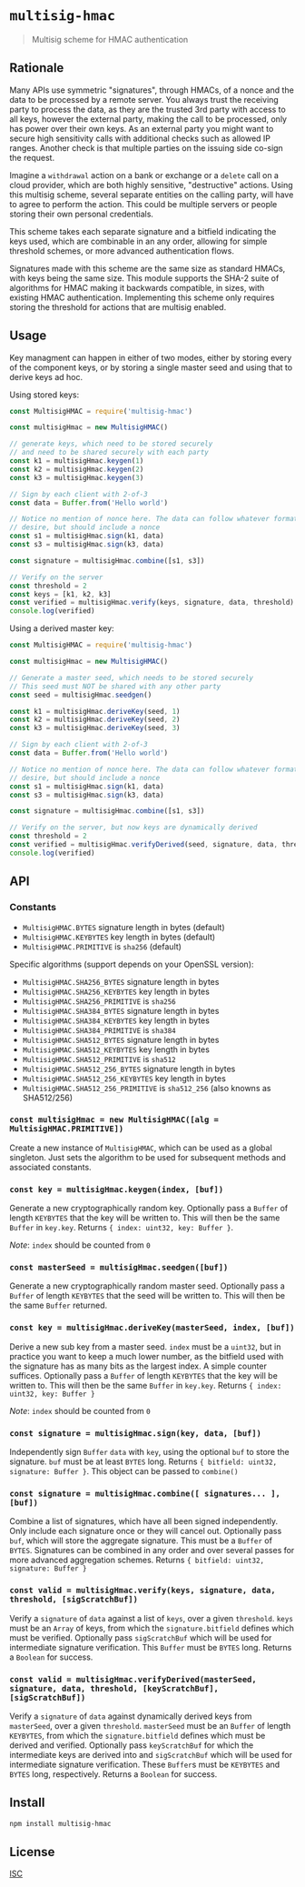 # `multisig-hmac`

> Multisig scheme for HMAC authentication

## Rationale

Many APIs use symmetric "signatures", through HMACs, of a nonce and the data to
be processed by a remote server. You always trust the receiving party to process
the data, as they are the trusted 3rd party with access to all keys, however the
external party, making the call to be processed, only has power over their own
keys. As an external party you might want to secure high sensitivity calls with
additional checks such as allowed IP ranges. Another check is that multiple
parties on the issuing side co-sign the request.

Imagine a `withdrawal` action on a bank or exchange or a `delete` call on a
cloud provider, which are both highly sensitive, "destructive" actions.
Using this multisig scheme, several separate entities on the calling party,
will have to agree to perform the action. This could be multiple servers or
people storing their own personal credentials.

This scheme takes each separate signature and a bitfield indicating the keys
used, which are combinable in an any order, allowing for simple threshold
schemes, or more advanced authentication flows.

Signatures made with this scheme are the same size as standard HMACs, with keys
being the same size. This module supports the SHA-2 suite of algorithms for HMAC
making it backwards compatible, in sizes, with existing HMAC authentication.
Implementing this scheme only requires storing the threshold for actions that
are multisig enabled.

## Usage

Key managment can happen in either of two modes, either by storing every of the
component keys, or by storing a single master seed and using that to derive keys
ad hoc.

Using stored keys:

```js
const MultisigHMAC = require('multisig-hmac')

const multisigHmac = new MultisigHMAC()

// generate keys, which need to be stored securely
// and need to be shared securely with each party
const k1 = multisigHmac.keygen(1)
const k2 = multisigHmac.keygen(2)
const k3 = multisigHmac.keygen(3)

// Sign by each client with 2-of-3
const data = Buffer.from('Hello world')

// Notice no mention of nonce here. The data can follow whatever format you
// desire, but should include a nonce
const s1 = multisigHmac.sign(k1, data)
const s3 = multisigHmac.sign(k3, data)

const signature = multisigHmac.combine([s1, s3])

// Verify on the server
const threshold = 2
const keys = [k1, k2, k3]
const verified = multisigHmac.verify(keys, signature, data, threshold)
console.log(verified)
```

Using a derived master key:

```js
const MultisigHMAC = require('multisig-hmac')

const multisigHmac = new MultisigHMAC()

// Generate a master seed, which needs to be stored securely
// This seed must NOT be shared with any other party
const seed = multisigHmac.seedgen()

const k1 = multisigHmac.deriveKey(seed, 1)
const k2 = multisigHmac.deriveKey(seed, 2)
const k3 = multisigHmac.deriveKey(seed, 3)

// Sign by each client with 2-of-3
const data = Buffer.from('Hello world')

// Notice no mention of nonce here. The data can follow whatever format you
// desire, but should include a nonce
const s1 = multisigHmac.sign(k1, data)
const s3 = multisigHmac.sign(k3, data)

const signature = multisigHmac.combine([s1, s3])

// Verify on the server, but now keys are dynamically derived
const threshold = 2
const verified = multisigHmac.verifyDerived(seed, signature, data, threshold)
console.log(verified)
```

## API

### Constants

* `MultisigHMAC.BYTES` signature length in bytes (default)
* `MultisigHMAC.KEYBYTES` key length in bytes (default)
* `MultisigHMAC.PRIMITIVE` is `sha256` (default)

Specific algorithms (support depends on your OpenSSL version):

* `MultisigHMAC.SHA256_BYTES` signature length in bytes
* `MultisigHMAC.SHA256_KEYBYTES` key length in bytes
* `MultisigHMAC.SHA256_PRIMITIVE` is `sha256`
* `MultisigHMAC.SHA384_BYTES` signature length in bytes
* `MultisigHMAC.SHA384_KEYBYTES` key length in bytes
* `MultisigHMAC.SHA384_PRIMITIVE` is `sha384`
* `MultisigHMAC.SHA512_BYTES` signature length in bytes
* `MultisigHMAC.SHA512_KEYBYTES` key length in bytes
* `MultisigHMAC.SHA512_PRIMITIVE` is `sha512`
* `MultisigHMAC.SHA512_256_BYTES` signature length in bytes
* `MultisigHMAC.SHA512_256_KEYBYTES` key length in bytes
* `MultisigHMAC.SHA512_256_PRIMITIVE` is `sha512_256` (also knowns as SHA512/256)

### `const multisigHmac = new MultisigHMAC([alg = MultisigHMAC.PRIMITIVE])`

Create a new instance of `MultisigHMAC`, which can be used as a global
singleton. Just sets the algorithm to be used for subsequent methods and
associated constants.

### `const key = multisigHmac.keygen(index, [buf])`

Generate a new cryptographically random key. Optionally pass a `Buffer` of
length `KEYBYTES` that the key will be written to. This will then be the same
`Buffer` in `key.key`.
Returns `{ index: uint32, key: Buffer }`.

*Note*: `index` should be counted from `0`

### `const masterSeed = multisigHmac.seedgen([buf])`

Generate a new cryptographically random master seed. Optionally pass a `Buffer`
of length `KEYBYTES` that the seed will be written to. This will then be the same
`Buffer` returned.

### `const key = multisigHmac.deriveKey(masterSeed, index, [buf])`

Derive a new sub key from a master seed. `index` must be a `uint32`, but in
practice you want to keep a much lower number, as the bitfield used with the
signature has as many bits as the largest index. A simple counter suffices.
Optionally pass a `Buffer` of length `KEYBYTES` that the key will be written to.
This will then be the same `Buffer` in `key.key`. Returns
`{ index: uint32, key: Buffer }`

*Note*: `index` should be counted from `0`

### `const signature = multisigHmac.sign(key, data, [buf])`

Independently sign `Buffer` `data` with `key`, using the optional `buf` to store
the signature. `buf` must be at least `BYTES` long. Returns
`{ bitfield: uint32, signature: Buffer }`.
This object can be passed to `combine()`

### `const signature = multisigHmac.combine([ signatures... ], [buf])`

Combine a list of signatures, which have all been signed independently. Only
include each signature once or they will cancel out. Optionally pass `buf`,
which will store the aggregate signature. This must be a `Buffer` of `BYTES`.
Signatures can be combined in any order and over several passes for more
advanced aggregation schemes. Returns `{ bitfield: uint32, signature: Buffer }`

### `const valid = multisigHmac.verify(keys, signature, data, threshold, [sigScratchBuf])`

Verify a `signature` of `data` against a list of `keys`, over a given
`threshold`. `keys` must be an `Array` of keys, from which the
`signature.bitfield` defines which must be verified. Optionally pass
`sigScratchBuf` which will be used for intermediate signature verification. This
`Buffer` must be `BYTES` long. Returns a `Boolean` for success.

### `const valid = multisigHmac.verifyDerived(masterSeed, signature, data, threshold, [keyScratchBuf], [sigScratchBuf])`

Verify a `signature` of `data` against dynamically derived keys from
`masterSeed`, over a given `threshold`. `masterSeed` must be an `Buffer` of
length `KEYBYTES`, from which the `signature.bitfield` defines which must be
derived and verified. Optionally pass `keyScratchBuf` for which the intermediate
keys are derived into and `sigScratchBuf` which will be used for intermediate
signature verification. These `Buffer`s must be `KEYBYTES` and `BYTES` long,
respectively. Returns a `Boolean` for success.

## Install

```sh
npm install multisig-hmac
```

## License

[ISC](LICENSE)
